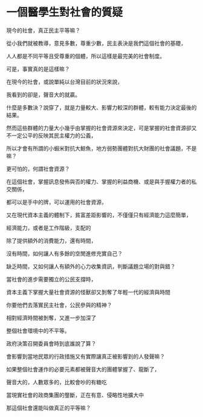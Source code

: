 # 一個醫學生對社會的質疑



現今的社會，真正民主平等嘛？

從小我們就被教導，意見多數，尊重少數，民主表決是我們這個社會的基礎，

人人都是不同平等且受尊重的個體，所以這樣是最完美的社會制度。

可是，事實真的是這樣嘛？

在現今的社會，或說單純以台灣目前的狀況來說，

我看到的卻是，聲音大的就贏。

什麼是多數決？說穿了，就是力量較大、影響力較深的群體，較有能力決定最後的結果。

然而這些群體的力量大小幾乎由掌握的社會資源來決定，可是掌握的社會資源卻又不一定公平的反映其民主權力的公義，

所以才會有所謂的小蝦米對抗大鯨魚，地方弱勢團體對抗大財團的社會議題，不是嘛？

更可怕的，何謂社會資源？

在這個社會，掌握訊息發佈與否的權力、掌握的利益商機、或是與手握權力者的私交關係，

都可以是手中的牌，可以運用的社會資源，

又在現代資本主義的體制下，貧富差距影響的，不僅僅只有經濟能力這麼簡單，

經濟能力，或者是工作階級，支配的

除了提供額外的消費能力，還有時間，

沒有時間，如何讓人有多餘的空閒進修充實自己？

缺乏時間，又如何讓人有額外的心力收集資訊，判斷議題立場的對與錯？

當社會的進步需要獨立的公民支撐時，

資本主義下掌握大量社會資源的怪獸卻又剝奪了年輕一代的經濟與時間

你要他們去落實民主社會，公民參與的精神？

相對經濟時間被剝奪，又進一步加深了

整個社會環境中的不平等。

政府決策召開委員會時到底誰說了算？

會影響到當地民眾的行政措施又有實際讓真正被影響到的人發聲嘛？

如果整個社會運作的必要元素都被聲音大的團體掌握了、龍斷了，

聲音大的，人數眾多的，比較會吵的有糖吃

當現實社會的政商集團的壟斷，正在有意、侵略性地擴大中

那這個社會還能叫做真正的平等嘛？
